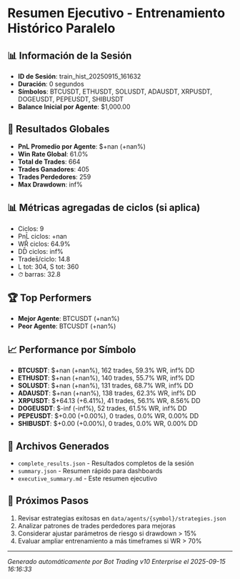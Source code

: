 # Resumen Ejecutivo - Entrenamiento Histórico Paralelo

## 📊 Información de la Sesión
- **ID de Sesión**: train_hist_20250915_161632
- **Duración**: 0 segundos
- **Símbolos**: BTCUSDT, ETHUSDT, SOLUSDT, ADAUSDT, XRPUSDT, DOGEUSDT, PEPEUSDT, SHIBUSDT
- **Balance Inicial por Agente**: $1,000.00

## 🎯 Resultados Globales
- **PnL Promedio por Agente**: $+nan (+nan%)
- **Win Rate Global**: 61.0%
- **Total de Trades**: 664
- **Trades Ganadores**: 405
- **Trades Perdedores**: 259
- **Max Drawdown**: inf%

## 📊 Métricas agregadas de ciclos (si aplica)
- Ciclos: 9
- PnL̄ ciclos: +nan
- WR̄ ciclos: 64.9%
- DD̄ ciclos: inf%
- Trades̄/ciclo: 14.8
- L tot: 304, S tot: 360
- ⏱̄ barras: 32.8


## 🏆 Top Performers
- **Mejor Agente**: BTCUSDT (+nan%)
- **Peor Agente**: BTCUSDT (+nan%)

## 📈 Performance por Símbolo
- **BTCUSDT**: $+nan (+nan%), 162 trades, 59.3% WR, inf% DD
- **ETHUSDT**: $+nan (+nan%), 140 trades, 55.7% WR, inf% DD
- **SOLUSDT**: $+nan (+nan%), 131 trades, 68.7% WR, inf% DD
- **ADAUSDT**: $+nan (+nan%), 138 trades, 62.3% WR, inf% DD
- **XRPUSDT**: $+64.13 (+6.41%), 41 trades, 56.1% WR, 8.56% DD
- **DOGEUSDT**: $-inf (-inf%), 52 trades, 61.5% WR, inf% DD
- **PEPEUSDT**: $+0.00 (+0.00%), 0 trades, 0.0% WR, 0.00% DD
- **SHIBUSDT**: $+0.00 (+0.00%), 0 trades, 0.0% WR, 0.00% DD

## 📁 Archivos Generados
- `complete_results.json` - Resultados completos de la sesión
- `summary.json` - Resumen rápido para dashboards
- `executive_summary.md` - Este resumen ejecutivo

## 🎯 Próximos Pasos
1. Revisar estrategias exitosas en `data/agents/{symbol}/strategies.json`
2. Analizar patrones de trades perdedores para mejoras
3. Considerar ajustar parámetros de riesgo si drawdown > 15%
4. Evaluar ampliar entrenamiento a más timeframes si WR > 70%

---
*Generado automáticamente por Bot Trading v10 Enterprise el 2025-09-15 16:16:33*
